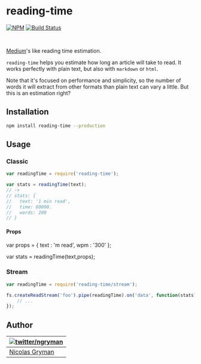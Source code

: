 # reading-time

[![NPM](http://img.shields.io/npm/v/reading-time.svg)](https://www.npmjs.org/package/reading-time) [![Build Status](http://img.shields.io/travis/ngryman/reading-time.svg)](https://travis-ci.org/ngryman/reading-time)

<br>

[Medium]'s like reading time estimation.

`reading-time` helps you estimate how long an article will take to read.
It works perfectly with plain text, but also with `markdown` or `html`.

Note that it's focused on performance and simplicity, so the number of words it will extract from other formats than
plain text can vary a little. But this is an estimation right?

[Medium]: https://medium.com

## Installation

```sh
npm install reading-time --production
```

## Usage

### Classic

```javascript
var readingTime = require('reading-time');

var stats = readingTime(text);
// ->
// stats: {
//   text: '1 min read',
//   time: 60000.
//   words: 200
// }
```
#### Props
var props = {
  text : 'm read',
  wpm : '300'
};

var stats = readingTime(text,props);

### Stream

```javascript
var readingTime = require('reading-time/stream');

fs.createReadStream('foo').pipe(readingTime).on('data', function(stats) {
	// ...
});
```

## Author

| [![twitter/ngryman](http://gravatar.com/avatar/2e1c2b5e153872e9fb021a6e4e376ead?size=70)](http://twitter.com/ngryman "Follow @ngryman on Twitter") |
|---|
| [Nicolas Gryman](http://ngryman.sh) |
